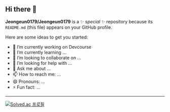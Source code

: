 ## Hi there 👋

**Jeongeun0179/Jeongeun0179** is a ✨ _special_ ✨ repository because its `README.md` (this file) appears on your GitHub profile.

Here are some ideas to get you started:

- 🔭 I’m currently working on Devcourse
- 🌱 I’m currently learning ...
- 👯 I’m looking to collaborate on ...
- 🤔 I’m looking for help with ...
- 💬 Ask me about ...
- 📫 How to reach me: ...
- 😄 Pronouns: ...
- ⚡ Fun fact: ...

---
[![Solved.ac
프로필](http://mazassumnida.wtf/api/generate_badge?boj=Jeongeun)](https://solved.ac/{deerellen})
